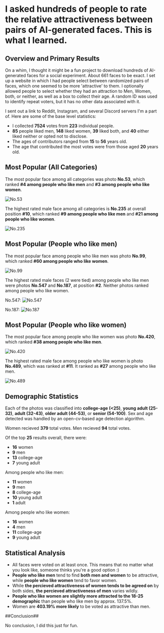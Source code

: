 # I asked hundreds of people to rate the relative attractiveness between pairs of AI-generated faces. This is what I learned.

## Overview and Primary Results

On a whim, I thought it might be a fun project to download hundreds of AI-generated faces for a social experiment. About 661 faces to be exact. I set up a website in which I had people select between randomized pairs of faces, which one seemed to be more 'attractive' to them. I optionally allowed people to select whether they had an attraction to Men, Women, both, or neither, as well as a box to collect their age. A random ID was used to identify repeat voters, but it has no other data associated with it.

I sent out a link to Reddit, Instagram, and several Discord servers I'm a part of. Here are some of the base level statistics:

- I collected **7524** votes from **223** individual people.
- **85** people liked men, **148** liked women, **39** liked both, and **40** either liked neither or opted not to disclose.
- The ages of contributors ranged from **15** to **56** years old.
- The age that contributed the most votes were from those aged **20** years old.

## Most Popular (All Categories)

The most popular face among all categories was photo **No.53**, which ranked **#4 among people who like men** and **#3 among people who like women**.

![No.53](https://github.com/EHowardHill/face-rate/blob/main/static/53.jpg?raw=true)

The highest rated male face among all categories is **No.235** at overall position **#10**, which ranked **#9 among people who like men** and **#21 among people who like women**.

![No.235](https://github.com/EHowardHill/face-rate/blob/main/static/235.jpg?raw=true)

## Most Popular (People who like men)

The most popular face among people who like men was photo **No.99**, which ranked **#60 among people who like women**.

![No.99](https://github.com/EHowardHill/face-rate/blob/main/static/99.jpg?raw=true)

The highest rated male faces (2 were tied) among people who like men were photos **No.547** and **No.187**, at position **#2**. Neither photos ranked among people who like women.

No.547:
![No.547](https://github.com/EHowardHill/face-rate/blob/main/static/184.jpg?raw=true)

No.187:
![No.187](https://github.com/EHowardHill/face-rate/blob/main/static/547.jpg?raw=true)

## Most Popular (People who like women)

The most popular face among people who like women was photo **No.420**, which ranked **#38 among people who like men**.

![No.420](https://github.com/EHowardHill/face-rate/blob/main/static/420.jpg?raw=true)

The highest rated male face among people who like women is photo **No.489**, which was ranked at **#11**. It ranked as **#27** among people who like men.

![No.489](https://github.com/EHowardHill/face-rate/blob/main/static/489.jpg?raw=true)

## Demographic Statistics

Each of the photos was classified into **college-age (<25)**, **young adult (25-32)**, **adult (32-43)**, **older adult (44-53)**, or **senior (54-100)**. Sex and age detected was handled by an open-cv-based age detection algorithm.

Women recieved **379** total votes.
Men recieved **94** total votes.

Of the top **25** results overall, there were:
- **16** women
- **9** men
- **13** college-age
- **7** young adult

Among people who like men:
- **11** women
- **9** men
- **8** college-age
- **10** young adult
- **1** adult

Among people who like women:
- **16** women
- **4** men
- **11** college-age
- **9** young adult

## Statistical Analysis

- All faces were voted on at least once. This means that no matter what you look like, someone thinks you're a good option :)
- **People who like men** tend to find **both men and women** to be attractive, while **people who like women** tend to favor women.
- While **the percieved attractiveness of women tends to be agreed on** by both sides, **the percieved attractiveness of men** varies wildly.
- **People who like women are slightly more attracted to the 18-25 demographic** than people who like men by approx. 137.5%.
- Women are **403.19% more likely** to be voted as attractive than men.

##Conclusion##

No conclusion, I did this just for fun.
